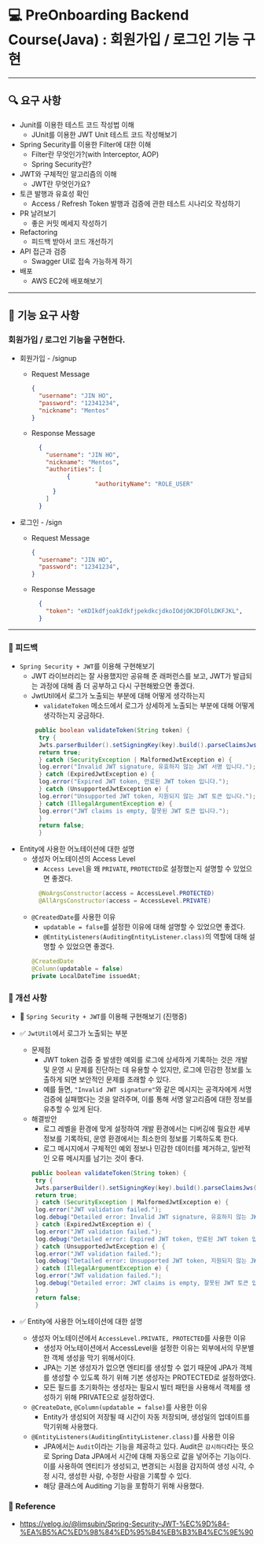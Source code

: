 # 💻 PreOnboarding Backend Course(Java) : 회원가입 / 로그인 기능 구현

---
## 🔍 요구 사항

- Junit를 이용한 테스트 코드 작성법 이해
  - JUnit를 이용한 JWT Unit 테스트 코드 작성해보기
- Spring Security를 이용한 Filter에 대한 이해
  - Filter란 무엇인가?(with Interceptor, AOP)
  - Spring Security란?
- JWT와 구체적인 알고리즘의 이해
  - JWT란 무엇인가요?
- 토큰 발행과 유효성 확인
  - Access / Refresh Token 발행과 검증에 관한 테스트 시나리오 작성하기
- PR 날려보기
  - 좋은 커밋 메세지 작성하기
- Refactoring
  - 피드백 받아서 코드 개선하기
- API 접근과 검증
  - Swagger UI로 접속 가능하게 하기
- 배포
  - AWS EC2에 배포해보기
  

---

## 🚀 기능 요구 사항

### 회원가입 / 로그인 기능을 구현한다.

- 회원가입 - /signup
  - Request Message
    ```json
    {
      "username": "JIN HO",
      "password": "12341234",
      "nickname": "Mentos"
    }
    ``` 
  - Response Message
    ```json
      {
        "username": "JIN HO",
        "nickname": "Mentos",
        "authorities": [
              {
                      "authorityName": "ROLE_USER"
          }
        ]
      }
    ``` 

- 로그인 - /sign
  - Request Message
    ```json
    {
      "username": "JIN HO",
      "password": "12341234",
    }
    ``` 
  - Response Message
    ```json
      {
        "token": "eKDIkdfjoakIdkfjpekdkcjdkoIOdjOKJDFOlLDKFJKL",
      }
    ```
    
---

### 📍 피드백
- `Spring Security + JWT`를 이용해 구현해보기
  - JWT 라이브러리는 잘 사용했지만 공유해 준 래퍼런스를 보고, JWT가 발급되는 과정에 대해 좀 더 공부하고 다시 구현해봤으면 좋겠다.
  - JwtUtil에서 로그가 노출되는 부분에 대해 어떻게 생각하는지
    - `validateToken` 메소드에서 로그가 상세하게 노출되는 부분에 대해 어떻게 생각하는지 궁금하다.
    ```java
     public boolean validateToken(String token) {
      try {
      Jwts.parserBuilder().setSigningKey(key).build().parseClaimsJws(token);
      return true;
      } catch (SecurityException | MalformedJwtException e) {
      log.error("Invalid JWT signature, 유효하지 않는 JWT 서명 입니다.");
      } catch (ExpiredJwtException e) {
      log.error("Expired JWT token, 만료된 JWT token 입니다.");
      } catch (UnsupportedJwtException e) {
      log.error("Unsupported JWT token, 지원되지 않는 JWT 토큰 입니다.");
      } catch (IllegalArgumentException e) {
      log.error("JWT claims is empty, 잘못된 JWT 토큰 입니다.");
      }
      return false;
      }
    ```
- Entity에 사용한 어노테이션에 대한 설명
  - 생성자 어노테이션의 Access Level
    - `Access Level`을 왜 `PRIVATE`, `PROTECTED`로 설정했는지 설명할 수 있었으면 좋겠다.
    ```java
      @NoArgsConstructor(access = AccessLevel.PROTECTED)
      @AllArgsConstructor(access = AccessLevel.PRIVATE)
      ```
  - `@CreatedDate`를 사용한 이유
    - `updatable = false`를 설정한 이유에 대해 설명할 수 있었으면 좋겠다.
    - `@EntityListeners(AuditingEntityListener.class)`의 역할에 대해 설명할 수 있었으면 좋겠다.
     ```java
    @CreatedDate
    @Column(updatable = false)
    private LocalDateTime issuedAt;
     ```


### 📍 개선 사항
- 📝 ️`Spring Security + JWT`를 이용해 구현해보기 (진행중)
- ✅ `JwtUtil`에서 로그가 노출되는 부분
  - 문제점
    - JWT token 검증 중 발생한 예외를 로그에 상세하게 기록하는 것은 개발 및 운영 시 문제를 진단하는 데 유용할 수 있지만, 로그에 민감한 정보를 노출하게 되면 보안적인 문제를 초래할 수 있다.
    - 예를 들면, `"Invalid JWT signature"`와 같은 메시지는 공격자에게 서명 검증에 실패했다는 것을 알려주며, 이를 통해 서명 알고리즘에 대한 정보를 유추할 수 있게 된다.
  - 해결방안
    - 로그 레벨을 환경에 맞게 설정하여 개발 환경에서는 디버깅에 필요한 세부 정보를 기록하되, 운영 환경에서는 최소한의 정보를 기록하도록 한다.
    - 로그 메시지에서 구체적인 예외 정보나 민감한 데이터를 제거하고, 일반적인 오류 메시지를 남기는 것이 좋다.
     ```java
     public boolean validateToken(String token) {
      try {
      Jwts.parserBuilder().setSigningKey(key).build().parseClaimsJws(token);
      return true;
      } catch (SecurityException | MalformedJwtException e) {
      log.error("JWT validation failed.");
      log.debug("Detailed error: Invalid JWT signature, 유효하지 않는 JWT 서명 입니다.");
      } catch (ExpiredJwtException e) {
      log.error("JWT validation failed.");
      log.debug("Detailed error: Expired JWT token, 만료된 JWT token 입니다.");
      } catch (UnsupportedJwtException e) {
      log.error("JWT validation failed.");
      log.debug("Detailed error: Unsupported JWT token, 지원되지 않는 JWT 토큰 입니다.");
      } catch (IllegalArgumentException e) {
      log.error("JWT validation failed.");
      log.debug("Detailed error: JWT claims is empty, 잘못된 JWT 토큰 입니다.");
      }
      return false;
      }
     ```


- ✅ Entity에 사용한 어노테이션에 대한 설명
  - 생성자 어노테이션에서 `AccessLevel.PRIVATE, PROTECTED`를 사용한 이유
    - 생성자 어노테이션에서 AccessLevel을 설정한 이유는 외부에서의 무분별한 객체 생성을 막기 위해서이다.
    - JPA는 기본 생성자가 없으면 엔티티를 생성할 수 없기 때문에 JPA가 객체를 생성할 수 있도록 하기 위해 기본 생성자는 PROTECTED로 설정하였다.
    - 모든 필드를 초기화하는 생성자는 필요시 빌터 패턴을 사용해서 객체를 생성하기 위해 PRIVATE으로 설정하였다.
  - `@CreateDate`, `@Column(updatable = false)`를 사용한 이유
    - Entity가 생성되어 저장될 때 시간이 자동 저장되며, 생성일의 업데이트를 막기위해 사용했다.
  - `@EntityListeners(AuditingEntityListener.class)`를 사용한 이유
    - JPA에서는 `Audit`이라는 기능을 제공하고 있다. Audit은 `감시하다`라는 뜻으로 Spring Data JPA에서 시간에 대해 자동으로 값을 넣어주는 기능이다.
      이를 사용하여 엔티티가 생성되고, 변경되는 시점을 감지하여 생성 시각, 수정 시각, 생성한 사람, 수정한 사람을 기록할 수 있다.
    - 해당 클래스에 Auditing 기능을 포함하기 위해 사용했다.


### 📍 Reference
- https://velog.io/@limsubin/Spring-Security-JWT-%EC%9D%84-%EA%B5%AC%ED%98%84%ED%95%B4%EB%B3%B4%EC%9E%90
